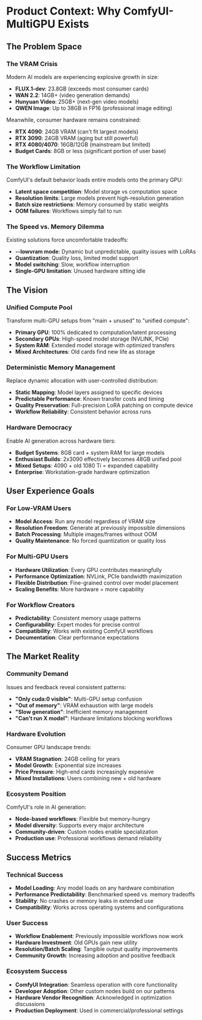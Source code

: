 # Product Context: Why ComfyUI-MultiGPU Exists

## The Problem Space

### The VRAM Crisis
Modern AI models are experiencing explosive growth in size:
- **FLUX.1-dev**: 23.8GB (exceeds most consumer cards)
- **WAN 2.2**: 14GB+ (video generation demands)
- **Hunyuan Video**: 25GB+ (next-gen video models)
- **QWEN Image**: Up to 38GB in FP16 (professional image editing)

Meanwhile, consumer hardware remains constrained:
- **RTX 4090**: 24GB VRAM (can't fit largest models)
- **RTX 3090**: 24GB VRAM (aging but still powerful)
- **RTX 4080/4070**: 16GB/12GB (mainstream but limited)
- **Budget Cards**: 8GB or less (significant portion of user base)

### The Workflow Limitation
ComfyUI's default behavior loads entire models onto the primary GPU:
- **Latent space competition**: Model storage vs computation space
- **Resolution limits**: Large models prevent high-resolution generation
- **Batch size restrictions**: Memory consumed by static weights
- **OOM failures**: Workflows simply fail to run

### The Speed vs. Memory Dilemma
Existing solutions force uncomfortable tradeoffs:
- **--lowvram mode**: Dynamic but unpredictable, quality issues with LoRAs
- **Quantization**: Quality loss, limited model support
- **Model switching**: Slow, workflow interruption
- **Single-GPU limitation**: Unused hardware sitting idle

## The Vision

### Unified Compute Pool
Transform multi-GPU setups from "main + unused" to "unified compute":
- **Primary GPU**: 100% dedicated to computation/latent processing
- **Secondary GPUs**: High-speed model storage (NVLINK, PCIe)
- **System RAM**: Extended model storage with optimized transfers
- **Mixed Architectures**: Old cards find new life as storage

### Deterministic Memory Management
Replace dynamic allocation with user-controlled distribution:
- **Static Mapping**: Model layers assigned to specific devices
- **Predictable Performance**: Known transfer costs and timing
- **Quality Preservation**: Full-precision LoRA patching on compute device
- **Workflow Reliability**: Consistent behavior across runs

### Hardware Democracy
Enable AI generation across hardware tiers:
- **Budget Systems**: 8GB card + system RAM for large models
- **Enthusiast Builds**: 2x3090 effectively becomes 48GB unified pool
- **Mixed Setups**: 4090 + old 1080 Ti = expanded capability
- **Enterprise**: Workstation-grade hardware optimization

## User Experience Goals

### For Low-VRAM Users
- **Model Access**: Run any model regardless of VRAM size
- **Resolution Freedom**: Generate at previously impossible dimensions
- **Batch Processing**: Multiple images/frames without OOM
- **Quality Maintenance**: No forced quantization or quality loss

### For Multi-GPU Users
- **Hardware Utilization**: Every GPU contributes meaningfully
- **Performance Optimization**: NVLink, PCIe bandwidth maximization
- **Flexible Distribution**: Fine-grained control over model placement
- **Scaling Benefits**: More hardware = more capability

### For Workflow Creators
- **Predictability**: Consistent memory usage patterns
- **Configurability**: Expert modes for precise control
- **Compatibility**: Works with existing ComfyUI workflows
- **Documentation**: Clear performance expectations

## The Market Reality

### Community Demand
Issues and feedback reveal consistent patterns:
- **"Only cuda:0 visible"**: Multi-GPU setup confusion
- **"Out of memory"**: VRAM exhaustion with large models  
- **"Slow generation"**: Inefficient memory management
- **"Can't run X model"**: Hardware limitations blocking workflows

### Hardware Evolution
Consumer GPU landscape trends:
- **VRAM Stagnation**: 24GB ceiling for years
- **Model Growth**: Exponential size increases
- **Price Pressure**: High-end cards increasingly expensive
- **Mixed Installations**: Users combining new + old hardware

### Ecosystem Position
ComfyUI's role in AI generation:
- **Node-based workflows**: Flexible but memory-hungry
- **Model diversity**: Supports every major architecture
- **Community-driven**: Custom nodes enable specialization
- **Production use**: Professional workflows demand reliability

## Success Metrics

### Technical Success
- **Model Loading**: Any model loads on any hardware combination
- **Performance Predictability**: Benchmarked speed vs. memory tradeoffs
- **Stability**: No crashes or memory leaks in extended use
- **Compatibility**: Works across operating systems and configurations

### User Success  
- **Workflow Enablement**: Previously impossible workflows now work
- **Hardware Investment**: Old GPUs gain new utility
- **Resolution/Batch Scaling**: Tangible output quality improvements
- **Community Growth**: Increasing adoption and positive feedback

### Ecosystem Success
- **ComfyUI Integration**: Seamless operation with core functionality
- **Developer Adoption**: Other custom nodes build on our patterns
- **Hardware Vendor Recognition**: Acknowledged in optimization discussions
- **Production Deployment**: Used in commercial/professional settings
